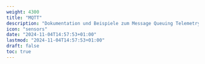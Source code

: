 ```yaml
---
weight: 4300
title: "MQTT"
description: "Dokumentation und Beispiele zum Message Queuing Telemetry Transport"
icon: "sensors"
date: "2024-11-04T14:57:53+01:00"
lastmod: "2024-11-04T14:57:53+01:00"
draft: false
toc: true
---
```

